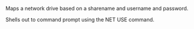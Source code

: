 ﻿Maps a network drive based on a sharename and username and password.

Shells out to command prompt using the NET USE command.